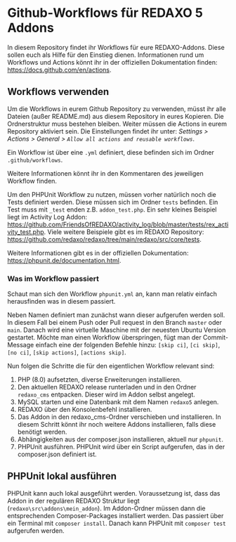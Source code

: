 # Github-Workflows für REDAXO 5 Addons

In diesem Repository findet ihr Workflows für eure REDAXO-Addons.
Diese sollen euch als Hilfe für den Einstieg dienen.
Informationen rund um Workflows und Actions könnt ihr in der offiziellen Dokumentation finden: https://docs.github.com/en/actions.

## Workflows verwenden

Um die Workflows in eurem Github Repository zu verwenden, müsst ihr alle Dateien (außer README.md) aus diesem Repository in eures Kopieren. Die Ordnerstruktur muss bestehen bleiben. Weiter müssen die Actions in eurem Repository aktiviert sein. Die Einstellungen findet ihr unter: _Settings > Actions > General > `Allow all actions and reusable workflows`_.

Ein Workflow ist über eine `.yml` definiert, diese befinden sich im Ordner `.github/workflows`.

Weitere Informationen könnt ihr in den Kommentaren des jeweiligen Workflow finden.

Um den PHPUnit Workflow zu nutzen, müssen vorher natürlich noch die Tests definiert werden. Diese müssen sich im Ordner `tests` befinden. Ein Test muss mit `_test` enden z.B. `addon_test.php`. Ein sehr kleines Beispiel liegt im Activity Log Addon: https://github.com/FriendsOfREDAXO/activity_log/blob/master/tests/rex_activity_test.php.
Viele weitere Beispiele gibt es im REDAXO Repository: https://github.com/redaxo/redaxo/tree/main/redaxo/src/core/tests.

Weitere Informationen gibt es in der offiziellen Dokumentation: https://phpunit.de/documentation.html.


### Was im Workflow passiert

Schaut man sich den Workflow `phpunit.yml` an, kann man relativ einfach herausfinden was in diesem passiert.

Neben Namen definiert man zunächst wann dieser aufgerufen werden soll. In diesem Fall bei einem Push oder Pull request in den Branch `master` oder `main`. Danach wird eine virtuelle Maschine mit der neuesten Ubuntu Version gestartet.
Möchte man einen Workflow überspringen, fügt man der Commit-Message einfach eine der folgenden Befehle hinzu: `[skip ci]`, `[ci skip]`, `[no ci]`, `[skip actions]`, `[actions skip]`.

Nun folgen die Schritte die für den eigentlichen Workflow relevant sind:

1. PHP (8.0) aufsetzten, diverse Erweiterungen installieren.
2. Den aktuellen REDAXO release runterladen und in den Ordner `redaxo_cms` entpacken. Dieser wird im Addon selbst angelegt.
3. MySQL starten und eine Datenbank mit dem Namen `redaxo5` anlegen.
4. REDAXO über den Konsolenbefehl installieren.
5. Das Addon in den redaxo_cms-Ordner verschieben und installieren. In diesem Schritt könnt ihr noch weitere Addons installieren, falls diese benötigt werden.
6. Abhängigkeiten aus der composer.json installieren, aktuell nur `phpunit`.
7. PHPUnit ausführen. PHPUnit wird über ein Script aufgerufen, das in der composer.json definiert ist.

## PHPUnit lokal ausführen

PHPUnit kann auch lokal ausgeführt werden. Voraussetzung ist, dass das Addon in der regulären REDAXO Struktur liegt (`redaxo\src\addons\mein_addon`).
Im Addon-Ordner müssen dann die entsprechenden Composer-Packages installiert werden. Das passiert über ein Terminal mit `composer install`. Danach kann PHPUnit mit `composer test` aufgerufen werden.
